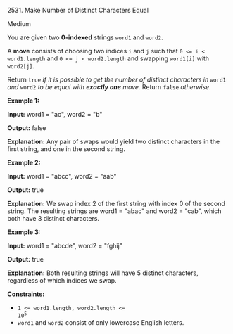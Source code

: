 2531\. Make Number of Distinct Characters Equal

Medium

You are given two **0-indexed** strings `word1` and `word2`.

A **move** consists of choosing two indices `i` and `j` such that `0 <= i < word1.length` and `0 <= j < word2.length` and swapping `word1[i]` with `word2[j]`.

Return `true` _if it is possible to get the number of distinct characters in_ `word1` _and_ `word2` _to be equal with **exactly one** move._ Return `false` _otherwise_.

**Example 1:**

**Input:** word1 = "ac", word2 = "b"

**Output:** false

**Explanation:** Any pair of swaps would yield two distinct characters in the first string, and one in the second string.

**Example 2:**

**Input:** word1 = "abcc", word2 = "aab"

**Output:** true

**Explanation:** We swap index 2 of the first string with index 0 of the second string. The resulting strings are word1 = "abac" and word2 = "cab", which both have 3 distinct characters.

**Example 3:**

**Input:** word1 = "abcde", word2 = "fghij"

**Output:** true

**Explanation:** Both resulting strings will have 5 distinct characters, regardless of which indices we swap.

**Constraints:**

*   <code>1 <= word1.length, word2.length <= 10<sup>5</sup></code>
*   `word1` and `word2` consist of only lowercase English letters.